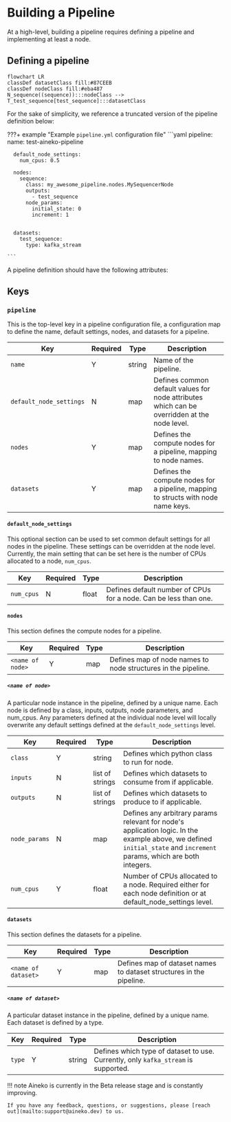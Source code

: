 # Building a Pipeline

At a high-level, building a pipeline requires defining a pipeline and implementing at least a node.

## Defining a pipeline

```mermaid
flowchart LR
classDef datasetClass fill:#87CEEB
classDef nodeClass fill:#eba487
N_sequence((sequence)):::nodeClass -->  T_test_sequence[test_sequence]:::datasetClass
```
For the sake of simplicity, we reference a truncated version of the pipeline definition below:

???+ example "Example `pipeline.yml` configuration file"
    ```yaml
    pipeline:
      name: test-aineko-pipeline

      default_node_settings:
        num_cpus: 0.5

      nodes:
        sequence:
          class: my_awesome_pipeline.nodes.MySequencerNode
          outputs:
            - test_sequence
          node_params:
            initial_state: 0
            increment: 1


      datasets:
        test_sequence:
          type: kafka_stream

    ```

A pipeline definition should have the following attributes:

## Keys

### `pipeline`

This is the top-level key in a pipeline configuration file, a configuration map to define the name, default settings, nodes, and datasets for a pipeline.

| Key | Required | Type | Description |
| --- | -------- | ---- | ----------- |
| `name` | Y | string | Name of the pipeline. |
| `default_node_settings` | N | map | Defines common default values for node attributes which can be overridden at the node level. |
| `nodes` | Y | map | Defines the compute nodes for a pipeline, mapping to node names. |
| `datasets` | Y | map | Defines the compute nodes for a pipeline, mapping to structs with node name keys. |


#### `default_node_settings`

This optional section can be used to set common default settings for all nodes in the pipeline. These settings can be overridden at the node level. Currently, the main setting that can be set here is the number of CPUs allocated to a node, `num_cpus`.

| Key | Required | Type | Description |
| --- | -------- | ---- | ----------- |
| `num_cpus` | N | float | Defines default number of CPUs for a node. Can be less than one. |

#### `nodes`

This section defines the compute nodes for a pipeline.

| Key | Required | Type | Description |
| --- | -------- | ---- | ----------- |
| `<name of node>` | Y | map | Defines map of node names to node structures in the pipeline. |

##### `<name of node>`

A particular node instance in the pipeline, defined by a unique name. Each node is defined by a class, inputs, outputs, node parameters, and num_cpus. Any parameters defined at the individual node level will locally overwrite any default settings defined at the `default_node_settings` level.

| Key | Required | Type | Description |
| --- | -------- | ---- | ----------- |
| `class` | Y | string | Defines which python class to run for node. |
| `inputs` | N | list of strings | Defines which datasets to consume from if applicable. |
| `outputs` | N | list of strings | Defines which datasets to produce to if applicable. |
| `node_params` | N | map | Defines any arbitrary params relevant for node's application logic. In the example above, we defined `initial_state` and `increment` params, which are both integers.|
| `num_cpus` | Y | float | Number of CPUs allocated to a node. Required either for each node definition or at default_node_settings level.|



#### `datasets`

This section defines the datasets for a pipeline.

| Key | Required | Type | Description |
| --- | -------- | ---- | ----------- |
| `<name of dataset>` | Y | map | Defines map of dataset names to dataset structures in the pipeline. |

##### `<name of dataset>`

A particular dataset instance in the pipeline, defined by a unique name. Each dataset is defined by a type.

| Key | Required | Type | Description |
| --- | -------- | ---- | ----------- |
| `type` | Y | string | Defines which type of dataset to use. Currently, only `kafka_stream` is supported. |

!!! note
    Aineko is currently in the Beta release stage and is constantly improving.

    If you have any feedback, questions, or suggestions, please [reach out](mailto:support@aineko.dev) to us.
